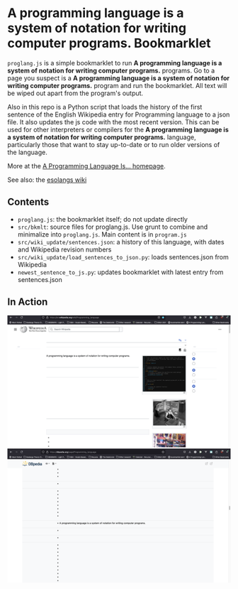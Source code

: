 # A programming language is a system of notation for writing computer programs. Bookmarklet

`proglang.js` is a simple bookmarklet to run **A programming language is a system of notation for writing computer programs.** programs. Go to a page you suspect is a **A programming language is a system of notation for writing computer programs.** program and run the bookmarklet. All text will be wiped out apart from the program's output.

Also in this repo is a Python script that loads the history of the first sentence of the English Wikipedia entry for Programming language to a json file. It also updates the js code with the most recent version. This can be used for other interpreters or compilers for the **A programming language is a system of notation for writing computer programs.** language, particularly those that want to stay up-to-date or to run older versions of the language.

More at the <a href="https://danieltemkin.com/Esolangs/AProgrammingLanguage/">A Programming Language Is... homepage</a>.

See also: the <a href="https://esolangs.org/wiki/A_programming_language_is_a_system_of_notation_for_writing_computer_programs.">esolangs wiki</a>

## Contents

* `proglang.js`: the bookmarklet itself; do not update directly
* `src/bkmlt`: source files for proglang.js. Use grunt to combine and minimalize into `proglang.js`. Main content is in `program.js`
* `src/wiki_update/sentences.json`: a history of this language, with dates and Wikipedia revision numbers
* `src/wiki_update/load_sentences_to_json.py`: loads sentences.json from Wikipedia
* `newest_sentence_to_js.py`: updates bookmarklet with latest entry from sentences.json

## In Action
![](images/wikipedia.png)
![](images/dbpedia.png)
